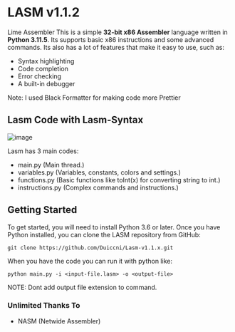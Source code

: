 # LASM v1.1.2
Lime Assembler
This is a simple **32-bit x86 Assembler** language written in **Python 3.11.5**.
Its supports basic x86 instructions and some advanced commands.
Its also has a lot of features that make it easy to use, such as:

* Syntax highlighting
* Code completion
* Error checking
* A built-in debugger

Note: I used Black Formatter for making code more Prettier

## Lasm Code with Lasm-Syntax
![image](https://github.com/Duiccni/Lasm-v1.0.x/assets/143947543/c7ce0ec4-0121-4536-ac5f-bc290bb6cffb)

Lasm has 3 main codes:

* main.py (Main thread.)
* variables.py (Variables, constants, colors and settings.)
* functions.py (Basic functions like toInt(x) for converting string to int.)
* instructions.py (Complex commands and instructions.)

## Getting Started

To get started, you will need to install Python 3.6 or later.
Once you have Python installed, you can clone the LASM repository from GitHub:

```
git clone https://github.com/Duiccni/Lasm-v1.1.x.git
```

When you have the code you can run it with python like:

```
python main.py -i <input-file.lasm> -o <output-file>
```

NOTE: Dont add output file extension to command.

### Unlimited Thanks To

* NASM (Netwide Assembler)
